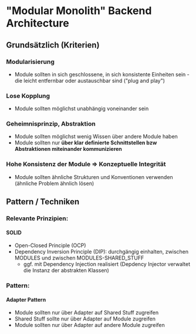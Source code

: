 # "Modular Monolith" Backend Architecture
## Grundsätzlich (Kriterien)

### Modularisierung
* Module sollten in sich geschlossene, in sich konsistente Einheiten sein - die leicht entfernbar oder austauschbar sind ("plug and play")

### Lose Kopplung
* Module sollten möglichst unabhängig voneinander sein

### Geheimnisprinzip, Abstraktion
* Module sollten möglichst wenig Wissen über andere Module haben
* Module sollten nur **über klar definierte Schnittstellen bzw Abstraktionen miteinander kommunizieren**

### Hohe Konsistenz der Module => Konzeptuelle Integrität
* Module sollten ähnliche Strukturen und Konventionen verwenden (ähnliche Problem ähnlich lösen)

## Pattern / Techniken

### Relevante Prinzipien:
#### SOLID
* Open-Closed Principle (OCP)
* Dependency Inversion Principle (DIP): durchgängig einhalten, zwischen MODULES und zwischen MODULES-SHARED_STUFF
  * ggf. mit Dependency Injection realisiert (Depdency Injector verwaltet die Instanz der abstrakten Klassen)

### Pattern:
#### Adapter Pattern
* Module sollten nur über Adapter auf Shared Stuff zugreifen
* Shared Stuff sollte nur über Adapter auf Module zugreifen
* Module sollten nur über Adapter auf andere Module zugreifen
